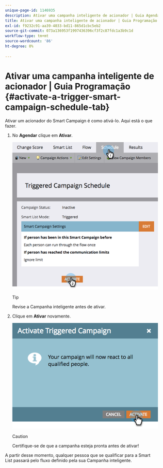 ```yaml
---
unique-page-id: 1146935
description: Ativar uma campanha inteligente de acionador | Guia Agendamento - Documentos do Marketo - Documentação do produto
title: Ativar uma campanha inteligente de acionador | Guia Programação
exl-id: f9232c91-aa39-4033-bd11-865d1cbc5eb2
source-git-commit: 073a136953f1997436396cf3f2c87fdc1a3b9c1d
workflow-type: tm+mt
source-wordcount: '86'
ht-degree: 0%

---
```


# Ativar uma campanha inteligente de acionador | Guia Programação {#activate-a-trigger-smart-campaign-schedule-tab}

Ativar um acionador do Smart Campaign é como ativá-lo. Aqui está o que fazer.

1. No **Agendar** clique em **Ativar**.

   ![](assets/activate-a-trigger-smart-campaign-schedule-tab-1.png)

   >[!TIP]
   >
   >Revise a Campanha inteligente antes de ativar.

1. Clique em **Ativar** novamente.

   ![](assets/activate-a-trigger-smart-campaign-schedule-tab-2.png)

   >[!CAUTION]
   >
   >Certifique-se de que a campanha esteja pronta antes de ativar!

A partir desse momento, qualquer pessoa que se qualificar para a Smart List passará pelo fluxo definido pela sua Campanha inteligente.
